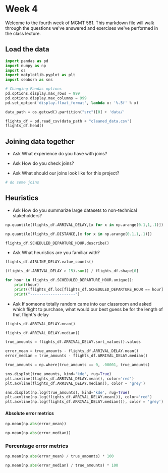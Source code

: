 # Week 4

Welcome to the fourth week of MGMT 581. This markdown file will walk through the questions we've answered and exercises we've performed in the class lecture.

## Load the data
```python
import pandas as pd
import numpy as np
import os
import matplotlib.pyplot as plt
import seaborn as sns

# Changing Pandas options
pd.options.display.max_rows = 999
pd.options.display.max_columns = 999
pd.set_option('display.float_format', lambda x: '%.5f' % x)
```

```python
data_path = os.getcwd().partition("src")[0] + 'data/'
```

```python
flights_df = pd.read_csv(data_path + "cleaned_data.csv")
flights_df.head()
```

## Joining data together

- Ask What experience do you have with joins?

- Ask How do you check joins?

- Ask What should our joins look like for this project?

```python
# do some joins
```

## Heuristics

- Ask How do you summarize large datasets to non-technical stakeholders?

```python
np.quantile(flights_df.ARRIVAL_DELAY,[x for x in np.arange(0.1,1,.1)])
```

```python
np.quantile(flights_df.DISTANCE,[x for x in np.arange(0.1,1,.1)])
```

```python
flights_df.SCHEDULED_DEPARTURE_HOUR.describe()
```

- Ask What heuristics are you familiar with?

```python
flights_df.AIRLINE_DELAY.value_counts()
```

```python
(flights_df.ARRIVAL_DELAY > 15).sum() / flights_df.shape[0]
```

```python
for hour in flights_df.SCHEDULED_DEPARTURE_HOUR.unique():
    print(hour)
    print((flights_df.loc[flights_df.SCHEDULED_DEPARTURE_HOUR == hour].ARRIVAL_DELAY > 15).sum() / flights_df.loc[flights_df.SCHEDULED_DEPARTURE_HOUR == hour].shape[0])
    print("--------------------")
```

- Ask If someone totally random came into our classroom and asked which flight to purchase, what would our best guess be for the length of that flight's delay

```python
flights_df.ARRIVAL_DELAY.mean()
```

```python
flights_df.ARRIVAL_DELAY.median()
```

```python
true_amounts = flights_df.ARRIVAL_DELAY.sort_values().values
```

```python
error_mean = true_amounts - flights_df.ARRIVAL_DELAY.mean()
error_median = true_amounts - flights_df.ARRIVAL_DELAY.median()
```

```python
true_amounts = np.where(true_amounts == 0, .00001, true_amounts)
```

```python
sns.displot(true_amounts, kind='kde', rug=True)
plt.axvline(flights_df.ARRIVAL_DELAY.mean(), color='red')
plt.axvline(flights_df.ARRIVAL_DELAY.median(), color = 'grey')
```

```python
sns.displot(np.log(true_amounts), kind='kde', rug=True)
plt.axvline(np.log(flights_df.ARRIVAL_DELAY.mean()), color='red')
plt.axvline(np.log(flights_df.ARRIVAL_DELAY.median()), color = 'grey')
```

#### Absolute error metrics

```python
np.mean(np.abs(error_mean))
```

```python
np.mean(np.abs(error_median))
```

### Percentage error metrics

```python
np.mean(np.abs(error_mean) / true_amounts) * 100
```

```python
np.mean(np.abs(error_median) / true_amounts) * 100
```

```python

```
